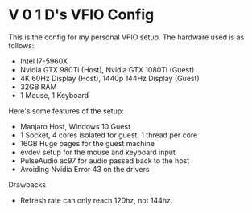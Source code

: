 # V 0 1 D's VFIO Config
This is the config for my personal VFIO setup.
The hardware used is as follows:
* Intel I7-5960X
* Nvidia GTX 980Ti (Host), Nvidia GTX 1080Ti (Guest)
* 4K 60Hz Display (Host), 1440p 144Hz Display (Guest)
* 32GB RAM
* 1 Mouse, 1 Keyboard

Here's some features of the setup:
* Manjaro Host, Windows 10 Guest
* 1 Socket, 4 cores isolated for guest, 1 thread per core
* 16GB Huge pages for the guest machine
* evdev setup for the mouse and keyboard input
* PulseAudio ac97 for audio passed back to the host
* Avoiding Nvidia Error 43 on the drivers

Drawbacks
* Refresh rate can only reach 120hz, not 144hz.
